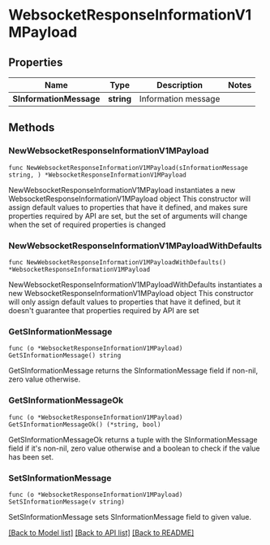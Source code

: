 # WebsocketResponseInformationV1MPayload

## Properties

Name | Type | Description | Notes
------------ | ------------- | ------------- | -------------
**SInformationMessage** | **string** | Information message | 

## Methods

### NewWebsocketResponseInformationV1MPayload

`func NewWebsocketResponseInformationV1MPayload(sInformationMessage string, ) *WebsocketResponseInformationV1MPayload`

NewWebsocketResponseInformationV1MPayload instantiates a new WebsocketResponseInformationV1MPayload object
This constructor will assign default values to properties that have it defined,
and makes sure properties required by API are set, but the set of arguments
will change when the set of required properties is changed

### NewWebsocketResponseInformationV1MPayloadWithDefaults

`func NewWebsocketResponseInformationV1MPayloadWithDefaults() *WebsocketResponseInformationV1MPayload`

NewWebsocketResponseInformationV1MPayloadWithDefaults instantiates a new WebsocketResponseInformationV1MPayload object
This constructor will only assign default values to properties that have it defined,
but it doesn't guarantee that properties required by API are set

### GetSInformationMessage

`func (o *WebsocketResponseInformationV1MPayload) GetSInformationMessage() string`

GetSInformationMessage returns the SInformationMessage field if non-nil, zero value otherwise.

### GetSInformationMessageOk

`func (o *WebsocketResponseInformationV1MPayload) GetSInformationMessageOk() (*string, bool)`

GetSInformationMessageOk returns a tuple with the SInformationMessage field if it's non-nil, zero value otherwise
and a boolean to check if the value has been set.

### SetSInformationMessage

`func (o *WebsocketResponseInformationV1MPayload) SetSInformationMessage(v string)`

SetSInformationMessage sets SInformationMessage field to given value.



[[Back to Model list]](../README.md#documentation-for-models) [[Back to API list]](../README.md#documentation-for-api-endpoints) [[Back to README]](../README.md)


